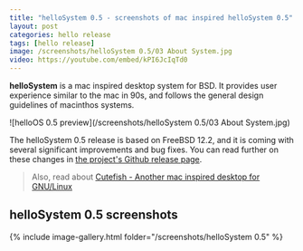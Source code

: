 ```yaml
---
title: "helloSystem 0.5 - screenshots of mac inspired helloSystem 0.5"
layout: post
categories: hello release
tags: [hello release]
image: /screenshots/helloSystem 0.5/03 About System.jpg
video: https://youtube.com/embed/kPI6JcIqTd0  
---
```


**helloSystem** is a mac inspired desktop system for BSD. It provides user experience similar to the mac in 90s, and follows the general design guidelines of macinthos systems.

![helloOS 0.5 preview](/screenshots/helloSystem 0.5/03 About System.jpg)

The helloSystem 0.5 release is based on FreeBSD 12.2, and it is coming with several significant improvements and bug fixes. You can read further on these changes in [the project's Github release page](https://github.com/helloSystem/ISO/releases/tag/r0.5.0).

> Also, read about [Cutefish  - Another mac inspired desktop for GNU/Linux](/manjaro-cutefish/)

## helloSystem 0.5 screenshots
{% include image-gallery.html folder="/screenshots/helloSystem 0.5" %}